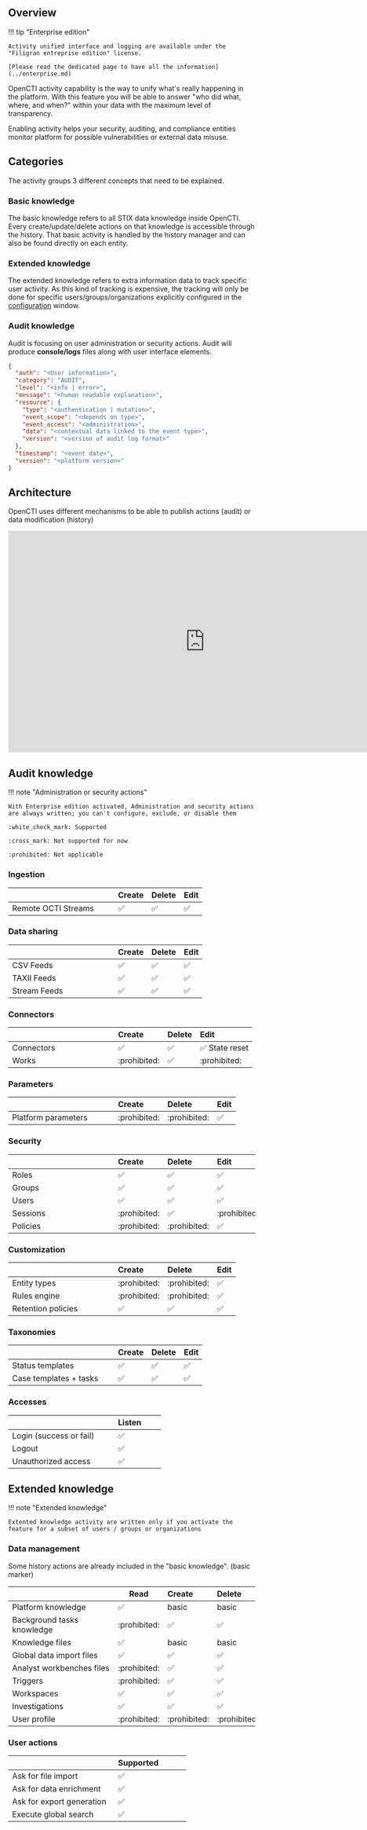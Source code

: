 ## Overview

!!! tip "Enterprise edition"

    Activity unified interface and logging are available under the "Filigran entreprise edition" license.

    [Please read the dedicated page to have all the information](../enterprise.md)


OpenCTI activity capability is the way to unify what's really happening in the platform.
With this feature you will be able to answer "who did what, where, and when?" within your data with the maximum level of transparency. 

Enabling activity helps your security, auditing, and compliance entities monitor platform for possible vulnerabilities or external data misuse.

## Categories

The activity groups 3 different concepts that need to be explained.

### Basic knowledge

The basic knowledge refers to all STIX data knowledge inside OpenCTI. Every create/update/delete actions on that knowledge is accessible through the history. That basic activity is handled by the history manager and can also be found directly on each entity.

### Extended knowledge

The extended knowledge refers to extra information data to track specific user activity. As this kind of tracking is expensive, the tracking will only be done for specific users/groups/organizations explicitly configured in the [configuration](configuration.md) window.

### Audit knowledge

Audit is focusing on user administration or security actions.
Audit will produce **console/logs** files along with user interface elements.

```json
{
  "auth": "<User information>",
  "category": "AUDIT",
  "level": "<info | error>",
  "message": "<human readable explanation>",
  "resource": {
    "type": "<authentication | mutation>",
    "event_scope": "<depends on type>",
    "event_access": "<administration>",
    "data": "<contextual data linked to the event type>",
    "version": "<version of audit log format>"
  },
  "timestamp": "<event date>",
  "version": "<platform version>"
}
```

## Architecture

OpenCTI uses different mechanisms to be able to publish actions (audit) or data modification (history)

<iframe style="border: 1px solid rgba(0, 0, 0, 0.1);" width="800" height="450" src="https://www.figma.com/embed?embed_host=share&url=https://www.figma.com/file/65JHbbWWKftqLGrQJ0Xhml/Notifications-architecture?type=whiteboard&node-id=0%3A1&t=Q9GJ4psB6cAdQ3uR-1" allowfullscreen></iframe>

## Audit knowledge

!!! note "Administration or security actions"

    With Enterprise edition activated, Administration and security actions are always written; you can't configure, exclude, or disable them

    :white_check_mark: Supported
    
    :cross_mark: Not supported for now
    
    :prohibited: Not applicable

### Ingestion

| <div style="width:200px"></div>  | Create             | Delete              | Edit                |
|:---------------------------------|:-------------------|:--------------------|:--------------------|
| Remote OCTI Streams              | :white_check_mark: | :white_check_mark:  | :white_check_mark:  |

### Data sharing

| <div style="width:200px"></div>  | Create             | Delete              | Edit                |
|:---------------------------------|:-------------------|:--------------------|:--------------------|
| CSV Feeds                        | :white_check_mark: | :white_check_mark:  | :white_check_mark:  |
| TAXII Feeds                      | :white_check_mark: | :white_check_mark:  | :white_check_mark:  |
| Stream Feeds                     | :white_check_mark: | :white_check_mark:  | :white_check_mark:  |

### Connectors

| <div style="width:200px"></div> | Create              | Delete              | Edit                           |
|:--------------------------------|:--------------------|:--------------------|:-------------------------------|
| Connectors                      | :white_check_mark:  | :white_check_mark:  | :white_check_mark: State reset |
| Works                           | :prohibited:        | :white_check_mark:  | :prohibited:                   |

### Parameters

| <div style="width:200px"></div> | Create        | Delete        | Edit                |
|:--------------------------------|:--------------|:--------------|:--------------------|
| Platform parameters             | :prohibited:  | :prohibited:  | :white_check_mark:  |

### Security

| <div style="width:200px"></div> | Create             | Delete             | Edit                   |
|:--------------------------------|:-------------------|:-------------------|:-----------------------|
| Roles                           | :white_check_mark: | :white_check_mark: | :white_check_mark:     |
| Groups                          | :white_check_mark: | :white_check_mark: | :white_check_mark:     |
| Users                           | :white_check_mark: | :white_check_mark: | :white_check_mark:     |
| Sessions                        | :prohibited:       | :white_check_mark: | :prohibited:           |
| Policies                        | :prohibited:       | :prohibited:       | :white_check_mark:     |

### Customization

| <div style="width:200px"></div> | Create             | Delete             | Edit                |
|:--------------------------------|:-------------------|:-------------------|:--------------------|
| Entity types                    | :prohibited:       | :prohibited:       | :white_check_mark:  |
| Rules engine                    | :prohibited:       | :prohibited:       | :white_check_mark:  |
| Retention policies              | :white_check_mark: | :white_check_mark: | :white_check_mark:  |

### Taxonomies

| <div style="width:200px"></div> | Create              | Delete              | Edit                |
|:--------------------------------|:--------------------|:--------------------|:--------------------|
| Status templates                | :white_check_mark:  | :white_check_mark:  | :white_check_mark:  |
| Case templates + tasks          | :white_check_mark:  | :white_check_mark:  | :white_check_mark:  |

### Accesses

| <div style="width:200px"></div> | Listen             |     |     |
|:--------------------------------|:-------------------|-----|-----|
| Login (success or fail)         | :white_check_mark: |     |     |
| Logout                          | :white_check_mark: |     |     |
| Unauthorized access             | :white_check_mark: |     |     |

## Extended knowledge

!!! note "Extended knowledge"

    Extented knowledge activity are written only if you activate the feature for a subset of users / groups or organizations

### Data management

Some history actions are already included in the "basic knowledge". (basic marker) 

| <div style="width:200px"></div> | Read                | Create              | Delete              | Edit                |
|:--------------------------------|---------------------|:--------------------|:--------------------|:--------------------|
| Platform knowledge              | :white_check_mark:  | basic               | basic               | basic               |
| Background tasks knowledge      | :prohibited:        | :white_check_mark:  | :white_check_mark:  | :prohibited:        |
| Knowledge files                 | :white_check_mark:  | basic               | basic               | :prohibited:        |
| Global data import files        | :white_check_mark:  | :white_check_mark:  | :white_check_mark:  | :prohibited:        |
| Analyst workbenches files       | :prohibited:        | :white_check_mark:  | :white_check_mark:  | :prohibited:        |
| Triggers                        | :prohibited:        | :white_check_mark:  | :white_check_mark:  | :cross_mark:        |
| Workspaces                      | :white_check_mark:  | :white_check_mark:  | :white_check_mark:  | :cross_mark:        |
| Investigations                  | :white_check_mark:  | :white_check_mark:  | :white_check_mark:  | :cross_mark:        |
| User profile                    | :prohibited:        | :prohibited:        | :prohibited:        | :white_check_mark:  |

### User actions

| <div style="width:200px"></div> | Supported           |     |     |     |
|:--------------------------------|:--------------------|-----|-----|-----|
| Ask for file import             | :white_check_mark:  |     |     |     |
| Ask for data enrichment         | :white_check_mark:  |     |     |     |
| Ask for export generation       | :white_check_mark:  |     |     |     |
| Execute global search           | :white_check_mark:  |     |     |     |
